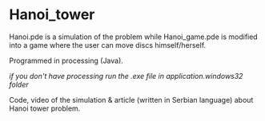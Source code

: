 # Hanoi_tower

Hanoi.pde is a simulation of the problem while Hanoi_game.pde is modified into a game where the user can move discs himself/herself.

Programmed in processing (Java).

*if you don't have processing run the .exe file in application.windows32 folder*

Code, video of the simulation & article (written in Serbian language) about Hanoi tower problem.

